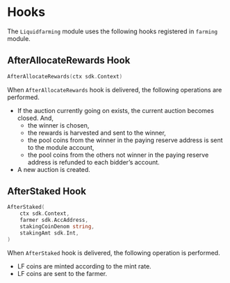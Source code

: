<!-- order: 7 -->

# Hooks

The `Liquidfarming` module uses the following hooks registered in `farming` module.

## AfterAllocateRewards Hook

```go
AfterAllocateRewards(ctx sdk.Context)
```

When `AfterAllocateRewards` hook is delivered, the following operations are performed.
- If the auction currently going on exists, the current auction becomes closed. And, 
  - the winner is chosen,
  - the rewards is harvested and sent to the winner,
  - the pool coins from the winner in the paying reserve address is sent to the module account,
  - the pool coins from the others not winner in the paying reserve address is refunded to each bidder’s account.
- A new auction is created.

## AfterStaked Hook

```go
AfterStaked(
    ctx sdk.Context, 
    farmer sdk.AccAddress, 
    stakingCoinDenom string, 
    stakingAmt sdk.Int,
)
```

When `AfterStaked` hook is delivered, the following operation is performed.
- LF coins are minted according to the mint rate.
- LF coins are sent to the farmer.
